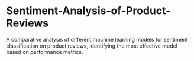 # Sentiment-Analysis-of-Product-Reviews
A comparative analysis of different machine learning models for sentiment classification on product reviews, identifying the most effective model based on performance metrics.
